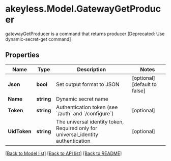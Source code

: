 # akeyless.Model.GatewayGetProducer
gatewayGetProducer is a command that returns producer [Deprecated: Use dynamic-secret-get command]

## Properties

Name | Type | Description | Notes
------------ | ------------- | ------------- | -------------
**Json** | **bool** | Set output format to JSON | [optional] [default to false]
**Name** | **string** | Dynamic secret name | 
**Token** | **string** | Authentication token (see &#x60;/auth&#x60; and &#x60;/configure&#x60;) | [optional] 
**UidToken** | **string** | The universal identity token, Required only for universal_identity authentication | [optional] 

[[Back to Model list]](../README.md#documentation-for-models) [[Back to API list]](../README.md#documentation-for-api-endpoints) [[Back to README]](../README.md)

